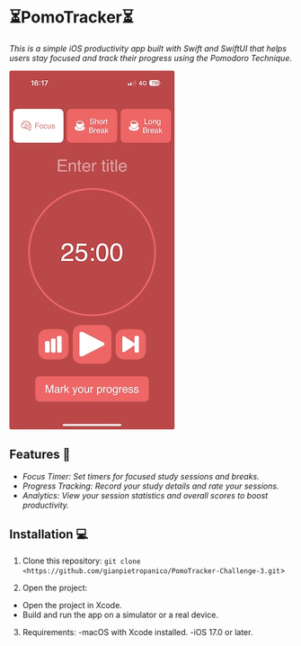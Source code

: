 # ⏳PomoTracker⏳
*This is a simple iOS productivity app built with Swift and SwiftUI that helps users stay focused and track their progress using the Pomodoro Technique.* 



![App Screenshot](home.jpeg)

## Features 🚀

- *Focus Timer: Set timers for focused study sessions and breaks.*
- *Progress Tracking: Record your study details and rate your sessions.*
- *Analytics: View your session statistics and overall scores to boost productivity.*

## Installation 💻

1. Clone this repository: `git clone <https://github.com/gianpietropanico/PomoTracker-Challenge-3.git`>

2. Open the project:
- Open the project in Xcode.
- Build and run the app on a simulator or a real device.

3. Requirements:
-macOS with Xcode installed.
-iOS 17.0 or later.



